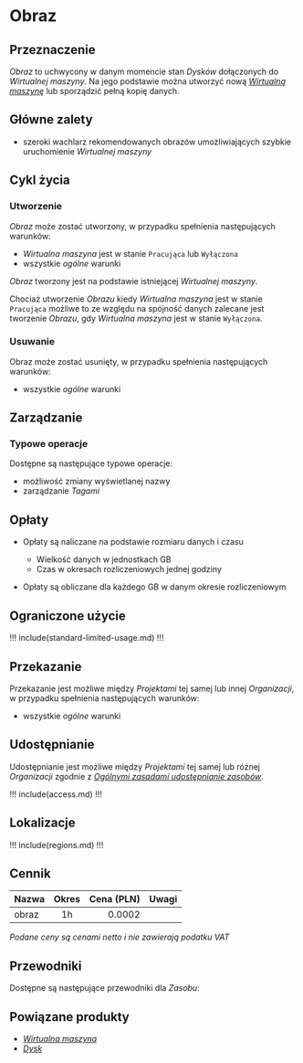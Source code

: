 # Obraz

## Przeznaczenie

*Obraz* to uchwycony w danym momencie stan *Dysków* dołączonych do *Wirtualnej maszyny*. Na jego podstawie można utworzyć nową *[Wirtualną maszynę](/resource/compute/virtual-machine.md)* lub sporządzić pełną kopię danych.

## Główne zalety

* szeroki wachlarz rekomendowanych obrazów umożliwiających szybkie uruchomienie *Wirtualnej maszyny*

## Cykl życia

### Utworzenie

*Obraz* może zostać utworzony, w przypadku spełnienia następujących warunków: 

* *Wirtualna maszyna* jest w stanie `Pracująca` lub `Wyłączona`
* wszystkie *ogólne* warunki

*Obraz* tworzony jest na podstawie istniejącej *Wirtualnej maszyny*.

Chociaż utworzenie *Obrazu* kiedy *Wirtualna maszyna* jest w stanie `Pracująca` możliwe to ze względu na spójność danych zalecane jest tworzenie *Obrazu*, gdy *Wirtualna maszyna* jest w stanie `Wyłączona`.

### Usuwanie

Obraz może zostać usunięty, w przypadku spełnienia następujących warunków: 

* wszystkie *ogólne* warunki

## Zarządzanie

### Typowe operacje

Dostępne są następujące typowe operacje:

* możliwość zmiany wyświetlanej nazwy
* zarządzanie *Tagami*

## Opłaty

* Opłaty są naliczane na podstawie rozmiaru danych i czasu

    * Wielkość danych w jednostkach GB
    * Czas w okresach rozliczeniowych jednej godziny

* Opłaty są obliczane dla każdego GB w danym okresie rozliczeniowym

## Ograniczone użycie

!!! include(standard-limited-usage.md) !!!

## Przekazanie

Przekazanie jest możliwe między *Projektami* tej samej lub innej *Organizacji*, w przypadku spełnienia następujących warunków:

* wszystkie *ogólne* warunki

## Udostępnianie

Udostępnianie jest możliwe między *Projektami* tej samej lub różnej *Organizacji* zgodnie z *[Ogólnymi zasadami udostępnianie zasobów]()*.

!!! include(access.md) !!!

## Lokalizacje

!!! include(regions.md) !!!

## Cennik

Nazwa              | Okres  | Cena (PLN) | Uwagi
------------------ | :----: | ---------: | :----:
obraz              |   1h   |     0.0002 | 

*Podane ceny są cenami netto i nie zawierają podatku VAT*

## Przewodniki

Dostępne są następujące przewodniki dla *Zasobu*:

<PageList path_re="guide/storage/image/"/>

## Powiązane produkty

* *[Wirtualna maszyna]()*
* *[Dysk]()*
